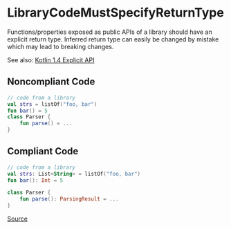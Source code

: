# LibraryCodeMustSpecifyReturnType

Functions/properties exposed as public APIs of a library should have an explicit return type.
Inferred return type can easily be changed by mistake which may lead to breaking changes.

See also: [Kotlin 1.4 Explicit API](https://kotlinlang.org/docs/reference/whatsnew14.html#explicit-api-mode-for-library-authors)

## Noncompliant Code

```kotlin
// code from a library
val strs = listOf("foo, bar")
fun bar() = 5
class Parser {
    fun parse() = ...
}
```
## Compliant Code

```kotlin
// code from a library
val strs: List<String> = listOf("foo, bar")
fun bar(): Int = 5

class Parser {
    fun parse(): ParsingResult = ...
}
```

[Source](https://arturbosch.github.io/detekt/style.html#librarycodemustspecifyreturntype)
